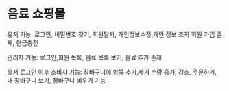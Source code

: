 # 음료 쇼핑몰 
유저 기능: 로그인, 비밀번호 찾기, 회원탈퇴, 개인정보수정,개인 정보 조회 회원 가입 존재, 현금충전


관리자 기능: 로그인,회원 목록, 음료 목록 보기, 음료 추가 존재


유저 로그인 이후 소비자 기능: 장바구니에 항목 추가,제거 수량 증가, 감소, 주문하기, 내 장바구니 보기, 장바구니 비우기 기능
